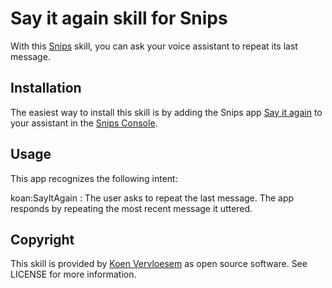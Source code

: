 # Say it again skill for Snips 
With this [Snips](https://snips.ai/) skill, you can ask your voice assistant to repeat its last message.

## Installation
The easiest way to install this skill is by adding the Snips app [Say it again](https://console.snips.ai/store/en/skill_YoV709qZP3n) to your assistant in the [Snips Console](https://console.snips.ai).

## Usage
This app recognizes the following intent:

koan:SayItAgain
:  The user asks to repeat the last message. The app responds by repeating the most recent message it uttered.

## Copyright
This skill is provided by [Koen Vervloesem](mailto:koen@vervloesem.eu) as open source software. See LICENSE for more information.
